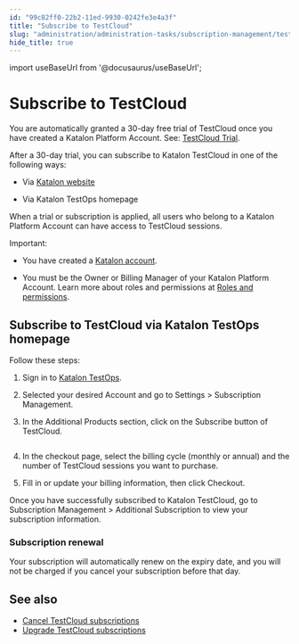 ```yaml
---
id: "99c82ff0-22b2-11ed-9930-0242fe3e4a3f"
title: "Subscribe to TestCloud"
slug: "administration/administration-tasks/subscription-management/testcloud-subscription/subscribe-to-testcloud"
hide_title: true
---
```

import useBaseUrl from '@docusaurus/useBaseUrl';


# <a id="id" class="anchor_top_offset"/><a id="ariaid-title1" class="anchor_top_offset"/>Subscribe to TestCloud

<p xmlns="http://www.w3.org/1999/xhtml" className="p">You are automatically granted a 30-day free trial of   TestCloud once you have created a <span className="ph">Katalon Platform</span> Account. See: <a className="xref" href="/docs/administration/katalon-platform-packages/testcloud-feature-comparison#id_2">TestCloud     Trial</a>.</p> 
<div xmlns="http://www.w3.org/1999/xhtml" className="p">After a 30-day trial, you can subscribe to <span className="ph">Katalon TestCloud</span> in
  one of the following ways: <ul className="ul"><li className="li"><p className="p">Via <a className="xref j-external-link" href="https://katalon.com/pricing/" target="_blank">Katalon website</a></p></li><li className="li"><p className="p">Via <span className="ph">Katalon TestOps</span> homepage</p></li></ul></div>
<p xmlns="http://www.w3.org/1999/xhtml" className="p">When a trial or subscription is applied, all users who belong to a <span className="ph">Katalon Platform</span> Account can have access to <span className="ph">TestCloud</span> sessions.</p> 
<div xmlns="http://www.w3.org/1999/xhtml" className="note important note_important"><span className="note__title">Important:</span> 
  <ul className="ul"><li className="li"><p className="p">You have created a <a className="xref j-external-link" href="https://www.katalon.com/sign-up/" target="_blank">Katalon account</a>. </p></li><li className="li"><p className="p">You
        must be the Owner or Billing Manager of your <span className="ph">Katalon Platform</span> Account.
        Learn more about roles and permissions at <a className="xref" href="/docs/administration/administration-roles/administration-roles-and-permissions">Roles
          and permissions</a>.</p></li></ul>
</div>

## <a id="id_4" class="anchor_top_offset"/>Subscribe to <span xmlns="http://www.w3.org/1999/xhtml" className="ph">TestCloud</span>  via <span xmlns="http://www.w3.org/1999/xhtml" className="ph">Katalon TestOps</span>  homepage

<p xmlns="http://www.w3.org/1999/xhtml" className="p">Follow these steps:</p> 
<ol xmlns="http://www.w3.org/1999/xhtml" className="ol"><li className="li">     <p className="p">Sign in to <a className="xref j-external-link" href="https://testops.katalon.io/login" target="_blank">Katalon         TestOps</a>.</p>   </li><li className="li">     <p className="p">Selected your desired Account and go to <span className="ph uicontrol">Settings</span> &gt; <span className="ph uicontrol">Subscription         Management</span>.</p>   </li><li className="li">     <p className="p">In the <span className="ph uicontrol">Additional Products</span> section, click on the <span className="ph uicontrol">Subscribe</span> button of TestCloud.</p><p className="p"><img className="image" width={700} src={useBaseUrl("/0c3a5de0-34da-11ed-9930-0242fe3e4a3f.png")} alt /></p></li><li className="li"><p className="p">In the checkout page, select the billing cycle (monthly or annual) and the number of <span className="ph">TestCloud</span> sessions you want to purchase.</p>   </li><li className="li"><p className="p">Fill in or update your billing information, then click <span className="ph uicontrol">Checkout</span>.</p></li></ol> 
<p xmlns="http://www.w3.org/1999/xhtml" className="p">Once you have successfully subscribed to <span className="ph">Katalon TestCloud</span>, go to  <span className="ph uicontrol">Subscription Management</span>  &gt; <span className="ph uicontrol">Additional Subscription</span> to view your subscription information.</p> 
      

### <a id="id_6" class="anchor_top_offset"/>Subscription renewal

      
        
<p xmlns="http://www.w3.org/1999/xhtml" className="p">Your subscription will automatically renew on the expiry date,   and you will not be charged if you cancel your subscription before   that day.</p> 
      
    
    

## <a id="id_7" class="anchor_top_offset"/>See also

    
      
<ul xmlns="http://www.w3.org/1999/xhtml" className="ul">   <li className="li">     <a className="xref" href="/docs/administration/administration-tasks/subscription-management/testcloud-subscription/cancel-testcloud-subscriptions">Cancel       TestCloud subscriptions</a>   </li>   <li className="li">     <a className="xref" href="/docs/administration/administration-tasks/subscription-management/testcloud-subscription/upgrade-testcloud-subscriptions">Upgrade       TestCloud subscriptions</a>   </li> </ul> 
    
  
